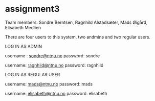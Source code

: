 # assignment3

Team members:
Sondre Berntsen,
Ragnhild Alstadsæter,
Mads Øigård,
Elisabeth Medlien



There are four users to this system,
two andmins and two regular users. 

LOG IN AS ADMIN

username : sondre@ntnu.no
password: sondre

username: ragnhild@ntnu.no
password: ragnhild


LOG IN AS REGULAR USER

username: mads@ntnu.no
password: mads

username: elisabeth@ntnu.no
password: elisabeth
